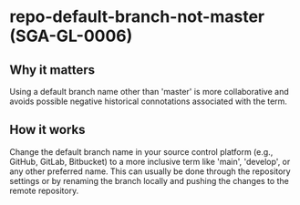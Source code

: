 
# repo-default-branch-not-master (SGA-GL-0006)

## Why it matters

Using a default branch name other than &#39;master&#39; is more collaborative and avoids possible negative historical connotations associated with the term.

## How it works

Change the default branch name in your source control platform (e.g., GitHub, GitLab, Bitbucket) to a more inclusive term like &#39;main&#39;, &#39;develop&#39;, or any other preferred name. This can usually be done through the repository settings or by renaming the branch locally and pushing the changes to the remote repository.
